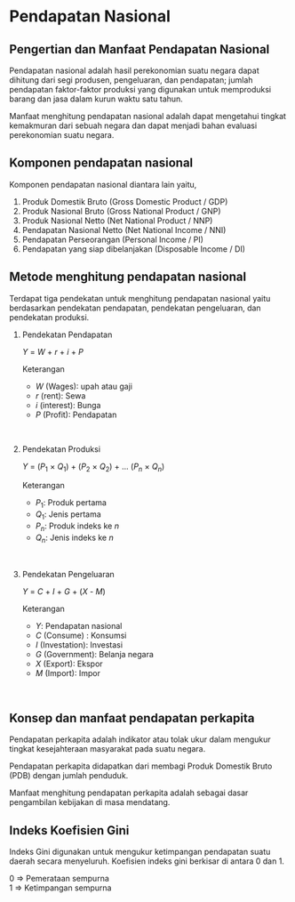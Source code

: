 # Pendapatan Nasional

## Pengertian dan Manfaat Pendapatan Nasional

Pendapatan nasional adalah hasil perekonomian suatu negara dapat dihitung dari segi produsen, pengeluaran, dan pendapatan; jumlah pendapatan faktor-faktor produksi yang digunakan untuk memproduksi barang dan jasa dalam kurun waktu satu tahun.

Manfaat menghitung pendapatan nasional adalah dapat mengetahui tingkat kemakmuran dari sebuah negara dan dapat menjadi bahan evaluasi perekonomian suatu negara.

## Komponen pendapatan nasional

Komponen pendapatan nasional diantara lain yaitu,

1. Produk Domestik Bruto (Gross Domestic Product / GDP)
2. Produk Nasional Bruto (Gross National Product / GNP)
3. Produk Nasional Netto (Net National Product / NNP)
4. Pendapatan Nasional Netto (Net National Income / NNI)
5. Pendapatan Perseorangan (Personal Income / PI)
6. Pendapatan yang siap dibelanjakan (Disposable Income / DI)

## Metode menghitung pendapatan nasional

Terdapat tiga pendekatan untuk menghitung pendapatan nasional yaitu berdasarkan pendekatan pendapatan, pendekatan pengeluaran, dan pendekatan produksi.

1. Pendekatan Pendapatan

   $Y$ = $W$ + $r$ + $i$ + $P$

   Keterangan

   - $W$ (Wages): upah atau gaji
   - $r$ (rent): Sewa
   - $i$ (interest): Bunga
   - $P$ (Profit): Pendapatan

<br />

2. Pendekatan Produksi

   $Y$ = ($P_1$ $\times$ $Q_1$) + ($P_2$ $\times$ $Q_2$) + ... ($P_n$ $\times$ $Q_n$)

   Keterangan

   - $P_1$: Produk pertama
   - $Q_1$: Jenis pertama
   - $P_n$: Produk indeks ke $n$
   - $Q_n$: Jenis indeks ke $n$

<br />

3. Pendekatan Pengeluaran

   $Y$ = $C$ + $I$ + $G$ + ($X$ - $M$)

   Keterangan

   - $Y$: Pendapatan nasional
   - $C$ (Consume) : Konsumsi
   - $I$ (Investation): Investasi
   - $G$ (Government): Belanja negara
   - $X$ (Export): Ekspor
   - $M$ (Import): Impor

<br />

## Konsep dan manfaat pendapatan perkapita

Pendapatan perkapita adalah indikator atau tolak ukur dalam mengukur tingkat kesejahteraan masyarakat pada suatu negara.

Pendapatan perkapita didapatkan dari membagi Produk Domestik Bruto (PDB) dengan jumlah penduduk.

Manfaat menghitung pendapatan perkapita adalah sebagai dasar pengambilan kebijakan di masa mendatang.

## Indeks Koefisien Gini

Indeks Gini digunakan untuk mengukur ketimpangan pendapatan suatu daerah secara menyeluruh. Koefisien indeks gini berkisar di antara 0 dan 1.

0 => Pemerataan sempurna
<br />
1 => Ketimpangan sempurna
